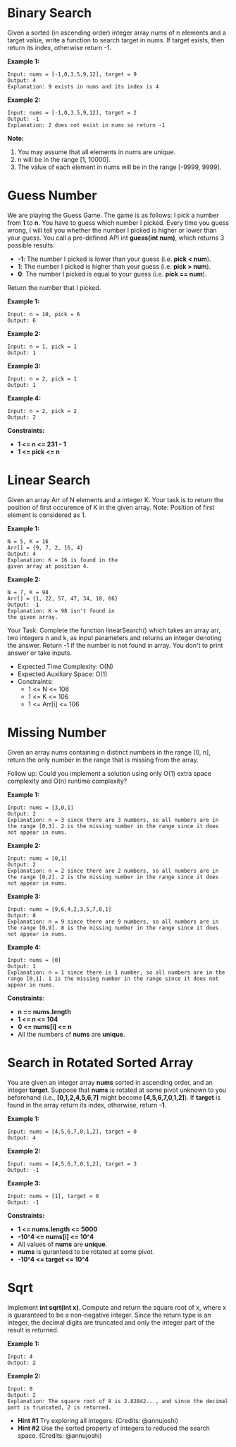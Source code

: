 # Binary Search
Given a sorted (in ascending order) integer array nums of n elements and a target value, write a function to search target in nums. 
If target exists, then return its index, otherwise return -1.

**Example 1:**
```
Input: nums = [-1,0,3,5,9,12], target = 9
Output: 4
Explanation: 9 exists in nums and its index is 4
```
**Example 2:**
```
Input: nums = [-1,0,3,5,9,12], target = 2
Output: -1
Explanation: 2 does not exist in nums so return -1
```
**Note:**
1. You may assume that all elements in nums are unique.
2. n will be in the range [1, 10000].
3. The value of each element in nums will be in the range [-9999, 9999].

# Guess Number
We are playing the Guess Game. The game is as follows:
I pick a number from **1** to **n**. You have to guess which number I picked.
Every time you guess wrong, I will tell you whether the number I picked is higher or lower than your guess.
You call a pre-defined API int **guess(int num)**, which returns 3 possible results:

- **-1**: The number I picked is lower than your guess (i.e. **pick < num**).
- **1**: The number I picked is higher than your guess (i.e. **pick > num**).
- **0**: The number I picked is equal to your guess (i.e. **pick == num**).

Return the number that I picked.

**Example 1:**
```
Input: n = 10, pick = 6
Output: 6
```
**Example 2:**
```
Input: n = 1, pick = 1
Output: 1
```
**Example 3:**
```
Input: n = 2, pick = 1
Output: 1
```
**Example 4:**
```
Input: n = 2, pick = 2
Output: 2
```
**Constraints:**
* **1 <= n <= 231 - 1**
* **1 <= pick <= n**

# Linear Search
Given an array Arr of N elements and a integer K. Your task is to return the position of first occurence of K in the given array.
Note: Position of first element is considered as 1.

**Example 1:**
```
N = 5, K = 16
Arr[] = {9, 7, 2, 16, 4}
Output: 4
Explanation: K = 16 is found in the
given array at position 4.
```
**Example 2:**
```
N = 7, K = 98
Arr[] = {1, 22, 57, 47, 34, 18, 66}
Output: -1
Explanation: K = 98 isn't found in
the given array.
```
Your Task:
Complete the function linearSearch() which takes an array arr, two integers n and k, as input parameters and returns an integer denoting the answer. 
Return -1 if the number is not found in array. You don't to print answer or take inputs.

- Expected Time Complexity: O(N)
- Expected Auxiliary Space: O(1)
- Constraints:
    - 1 <= N <= 106
    - 1 <= K <= 106
    - 1 <= Arr[i] <= 106

# Missing Number
Given an array nums containing n distinct numbers in the range [0, n], return the only number in the range that is missing from the array.

Follow up: Could you implement a solution using only O(1) extra space complexity and O(n) runtime complexity?

**Example 1:**
```
Input: nums = [3,0,1]
Output: 2
Explanation: n = 3 since there are 3 numbers, so all numbers are in the range [0,3]. 2 is the missing number in the range since it does not appear in nums.
```
**Example 2:**
```
Input: nums = [0,1]
Output: 2
Explanation: n = 2 since there are 2 numbers, so all numbers are in the range [0,2]. 2 is the missing number in the range since it does not appear in nums.
```
**Example 3:**
```
Input: nums = [9,6,4,2,3,5,7,0,1]
Output: 8
Explanation: n = 9 since there are 9 numbers, so all numbers are in the range [0,9]. 8 is the missing number in the range since it does not appear in nums.
```
**Example 4:**
```
Input: nums = [0]
Output: 1
Explanation: n = 1 since there is 1 number, so all numbers are in the range [0,1]. 1 is the missing number in the range since it does not appear in nums.
```
**Constraints**:
- **n == nums.length**
- **1 <= n <= 104**
- **0 <= nums[i] <= n**
- All the numbers of **nums** are **unique**.

# Search in Rotated Sorted Array
You are given an integer array **nums** sorted in ascending order, and an integer **target**.
Suppose that **nums** is rotated at some pivot unknown to you beforehand (i.e., **[0,1,2,4,5,6,7]** might become **[4,5,6,7,0,1,2]**).
If **target** is found in the array return its index, otherwise, return **-1**.

**Example 1:**
```
Input: nums = [4,5,6,7,0,1,2], target = 0
Output: 4
```
**Example 2:**
```
Input: nums = [4,5,6,7,0,1,2], target = 3
Output: -1
```
**Example 3:**
```
Input: nums = [1], target = 0
Output: -1
```
**Constraints:**
* **1 <= nums.length <= 5000**
* **-10^4 <= nums[i] <= 10^4**
* All values of **nums** are **unique**.
* **nums** is guranteed to be rotated at some pivot.
* **-10^4 <= target <= 10^4**

# Sqrt
Implement **int sqrt(int x)**.
Compute and return the square root of x, where x is guaranteed to be a non-negative integer.
Since the return type is an integer, the decimal digits are truncated and only the integer part of the result is returned.

**Example 1:**
```
Input: 4
Output: 2
```
**Example 2:**
```
Input: 8
Output: 2
Explanation: The square root of 8 is 2.82842..., and since the decimal part is truncated, 2 is returned.
```
* **Hint #1**
Try exploring all integers. (Credits: @annujoshi)
* **Hint #2**
Use the sorted property of integers to reduced the search space. (Credits: @annujoshi)